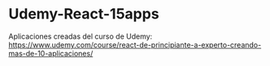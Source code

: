 # Udemy-React-15apps

Aplicaciones creadas del curso de Udemy: https://www.udemy.com/course/react-de-principiante-a-experto-creando-mas-de-10-aplicaciones/
